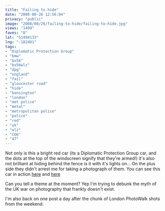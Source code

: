 ```yaml
---
title: "Failing to hide"
date: "2008-08-26 12:56:04"
privacy: "public"
image: "2008/08/26/failing-to-hide/failing-to-hide.jpg"
views: "1499"
faves: "8"
lat: "51494133"
lng: "-182401"
tags:
- "Diplomatic Protection Group"
- "bmw"
- "bx56"
- "bx56wlz"
- "dpg"
- "england"
- "fail"
- "gloucester road"
- "hide"
- "kensington"
- "london"
- "met police"
- "metal"
- "metropolitan police"
- "police"
- "red"
- "uk"
- "wlz"
- "CO6"
- "47"
---
```

Not only is this a bright red car (its a Diplomatic Protection Group car, and the dots at the top of the windscreen signify that they're armed!) it's also not brilliant at hiding behind the fence is it with it's lights on... On the plus side they didn't arrest me for taking a photograph of them. You can see this car in action <a href="http://www.youtube.com/watch?v=AUmY0YRAFQE">here</a> and <a href="http://www.youtube.com/watch?v=E2QLAFqgNcE">here</a>

Can you tell a theme at the moment? Yep I'm trying to debunk the myth of the UK war on photography that frankly doesn't exist. 

I'm also back on one post a day after the chunk of London PhotoWalk shots from the weekend.<a href="/photos/2008/08/26/failing-to-hide"></a>
